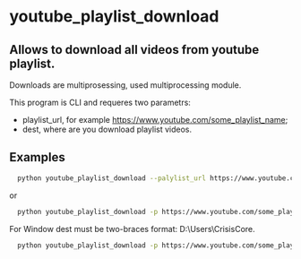 # youtube_playlist_download

## Allows to download all videos from youtube playlist.

Downloads are multiprosessing, used multiprocessing module.

This program is CLI and requeres two parametrs:

- playlist_url, for example https://www.youtube.com/some_playlist_name;
- dest, where are you download playlist videos.

## Examples
```sh
  python youtube_playlist_download --palylist_url https://www.youtube.com/some_playlist_name --dest /usr/video_folder
```
or
```sh
  python youtube_playlist_download -p https://www.youtube.com/some_playlist_name -d /usr/video_folder
```

For Window dest must be two-braces format: D:\\Users\\CrisisCore.
```sh
  python youtube_playlist_download -p https://www.youtube.com/some_playlist_name -d D:\\Users\\CrisisCore
```
